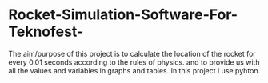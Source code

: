 # Rocket-Simulation-Software-For-Teknofest-
The aim/purpose of this project is to calculate the location of the rocket for every 0.01 seconds according to the rules of physics. and to provide us with all the values and variables in graphs and tables. In this project i use pyhton.
